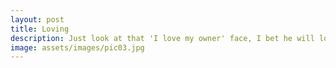 ```yaml
---
layout: post
title: Loving
description: Just look at that 'I love my owner' face, I bet he will love you too.
image: assets/images/pic03.jpg
---
```


